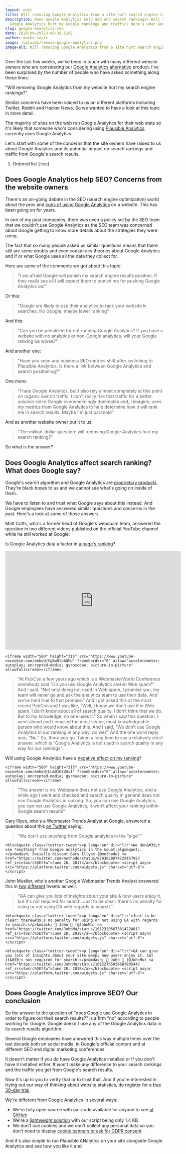 ```yaml
---
layout: post
title: Will removing Google Analytics from a site hurt search engine rankings?
description: Does Google Analytics help SEO and search rankings? Will removing
  Google Analytics hurt my Google rankings and traffic? Here's what Google says.
slug: google-analytics-seo
date: 2020-04-29T13:46:39.510Z
author: marko-saric
image: /uploads/remove-google-analytics.png
image-alt: Will removing Google Analytics from a site hurt search engine rankings?
---
```

Over the last few weeks, we've been in touch with many different website owners who are considering our [Google Analytics alternative](https://plausible.io/vs-google-analytics) product. I've been surprised by the number of people who have asked something along these lines:

"Will removing Google Analytics from my website hurt my search engine rankings?"

Similar concerns have been voiced to us on different platforms including Twitter, Reddit and Hacker News. So we wanted to have a look at this topic in more detail. 

The majority of sites on the web run Google Analytics for their web stats so it's likely that someone who's considering using [Plausible Analytics](https://plausible.io/) currently uses Google Analytics. 

Let's start with some of the concerns that the site owners have raised to us about Google Analytics and its potential impact on search rankings and traffic from Google's search results.

1. Ordered list {:toc}

## Does Google Analytics help SEO? Concerns from the website owners

There's an on-going debate in the SEO (search engine optimization) world about the pros and [cons of using Google Analytics](https://plausible.io/blog/remove-google-analytics) on a website. This has been going on for years.

In one of my past companies, there was even a policy set by the SEO team that we couldn't use Google Analytics as the SEO team was concerned about Google getting to know more details about the strategies they were using. 

The fact that so many people asked us similar questions means that there still are some doubts and even conspiracy theories about Google Analytics and if or what Google uses all the data they collect for. 

Here are some of the comments we got about this topic:

> "I am afraid Google will punish my search engine results position. If they really see all I will expect them to punish me for pushing Google Analytics out"

Or this:

> "Google are likely to use their analytics to rank your website in searches. No Google, maybe lower ranking"

And this:

> "Can you be penalized for not running Google Analytics? If you have a website with no analytics or non-Google analytics, will your Google ranking be worse?"

And another one:

> "Have you seen any business SEO metrics shift after switching to Plausible Analytics. Is there a link between Google Analytics and search positioning?"

One more:

> "I hate Google Analytics, but I also rely almost completely at this point on organic search traffic. I can't really risk that traffic for a better solution since Google overwhelmingly dominates and, I imagine, uses my metrics from Google Analytics to help determine how it will rank me in search results. Maybe I'm just paranoid"

And as another website owner put it to us:

> "The million-dollar question: will removing Google Analytics hurt my search ranking?"

So what is the answer?

## Does Google Analytics affect search ranking? What does Google say?

Google's search algorithm and Google Analytics are [proprietary products](https://plausible.io/open-source-website-analytics). They're black boxes to us and we cannot see what's going on inside of them. 

We have to listen to and trust what Google says about this instead. And Google employees have answered similar questions and concerns in the past. Here's a look at some of those answers.

Matt Cutts, who's a former head of Google's webspam team, answered the question in two different videos published on the official YouTube channel while he still worked at Google:

Is Google Analytics data a factor in [a page's ranking](https://www.youtube.com/watch?v=CgBw9tbAQhU)? 

<iframe width="560" height="315" src="https://www.youtube-nocookie.com/embed/CgBw9tbAQhU" frameborder="0" allow="accelerometer; autoplay; encrypted-media; gyroscope; picture-in-picture" allowfullscreen></iframe>

```
<iframe width="560" height="315" src="https://www.youtube-nocookie.com/embed/CgBw9tbAQhU" frameborder="0" allow="accelerometer; autoplay; encrypted-media; gyroscope; picture-in-picture" allowfullscreen></iframe>
```

> "At PubCon a few years ago which is a WebmasterWorld Conference somebody said,”Do you use Google Analytics and–in Web spam?” And I said, “Not only doing not used in Web spam, I promise you, my team will never go and ask the analytics team to use their data. And we’ve held true to that promise.” And I got asked this at the most recent PubCon and I was like, “Well, I know we don’t use it in Web spam. I don’t know about all of search quality. I don’t think that we do. But to my knowledge, no one uses it.” So when I saw this question, I went ahead and I emailed the most senior, most knowledgeable person who would know about this. And I said, “We don’t use Google Analytics in our ranking in any way, do we?” And the one word reply was, “No.” So, there you go. Taken a long time to say a relatively short answer, which is “Google Analytics is not used in search quality in any way for our rankings".

Will using Google Analytics have a [negative effect on my ranking](https://www.youtube.com/watch?v=LLmO1GE4GvI)? 

```
<iframe width="560" height="315" src="https://www.youtube-nocookie.com/embed/LLmO1GE4GvI" frameborder="0" allow="accelerometer; autoplay; encrypted-media; gyroscope; picture-in-picture" allowfullscreen></iframe>
```

> “The answer is no. Webspam does not use Google Analytics, and a while ago I went and checked and search quality in general does not use Google Analytics in ranking. So, you can use Google Analytics, you can not use Google Analytics, it won’t affect your ranking within Google search results"

Gary Illyes, who's a Webmaster Trends Analyst at Google, answered a question about this [on Twitter](https://twitter.com/methode/status/879362807472545792) saying: 

> "We don't use *anything* from Google analytics in the "algo"."

```
<blockquote class="twitter-tweet"><p lang="en" dir="ltr">We don&#39;t use *anything* from Google analytics in the &quot;algo&quot;.</p>&mdash; Socially distant Gary Illyes (@methode) <a href="https://twitter.com/methode/status/879362807472545792?ref_src=twsrc%5Etfw">June 26, 2017</a></blockquote> <script async src="https://platform.twitter.com/widgets.js" charset="utf-8"></script> 
```

John Mueller, who's another Google Webmaster Trends Analyst answered this in [two](https://twitter.com/JohnMu/status/1012320567381422081) [different](https://twitter.com/JohnMu/status/1012276593660780544) tweets as well: 

> "GA can give you lots of insights about your site & how users enjoy it, but it's not required for search. Just to be clear: there's no penalty for using or not using GA with regards to search." 

```
<blockquote class="twitter-tweet"><p lang="en" dir="ltr">Just to be clear: there&#39;s no penalty for using or not using GA with regards to search.</p>&mdash; 🍌 John 🍌 (@JohnMu) <a href="https://twitter.com/JohnMu/status/1012320567381422081?ref_src=twsrc%5Etfw">June 28, 2018</a></blockquote> <script async src="https://platform.twitter.com/widgets.js" charset="utf-8"></script> 
```

```
<blockquote class="twitter-tweet"><p lang="en" dir="ltr">GA can give you lots of insights about your site &amp; how users enjoy it, but it&#39;s not required for search.</p>&mdash; 🍌 John 🍌 (@JohnMu) <a href="https://twitter.com/JohnMu/status/1012276593660780544?ref_src=twsrc%5Etfw">June 28, 2018</a></blockquote> <script async src="https://platform.twitter.com/widgets.js" charset="utf-8"></script> 
```

## Does Google Analytics improve SEO? Our conclusion

So the answer to the question of "does Google use Google Analytics in order to figure out their search results?" is a firm "no" according to people working for Google. Google doesn't use any of the Google Analytics data in its search results algorithm. 

Several Google employees have answered this way multiple times over the last decade both on social media, in Google's official content and at different SEO and digital marketing conferences.

It doesn't matter if you do have Google Analytics installed or if you don't have it installed either. It won't make any difference to your search rankings and the traffic you get from Google's search results.

Now it's up to you to verify that or to trust that. And if you're interested in trying out our way of thinking about website statistics, do register for a [free 30-day trial](https://plausible.io/register).

We're different from Google Analytics in several ways:

* We're fully open source with our code available for anyone to see [at GitHub](https://github.com/plausible-insights/plausible/)
* We're a [lightweight solution](https://plausible.io/lightweight-web-analytics) with our script being only 1.4 KB
* We don't use cookies and we don't collect any personal data so you don't need to display [cookie banners or ask for GDPR consent](https://plausible.io/data-policy)

And it's also simple to run Plausible ANalytics on your site alongside Google Analytics and see how you like it and